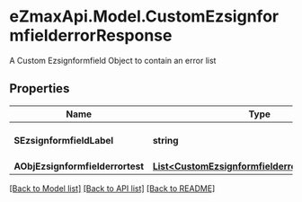 # eZmaxApi.Model.CustomEzsignformfielderrorResponse
A Custom Ezsignformfield Object to contain an error list

## Properties

Name | Type | Description | Notes
------------ | ------------- | ------------- | -------------
**SEzsignformfieldLabel** | **string** | The Label for the Ezsignformfield | 
**AObjEzsignformfielderrortest** | [**List&lt;CustomEzsignformfielderrortestResponse&gt;**](CustomEzsignformfielderrortestResponse.md) |  | 

[[Back to Model list]](../README.md#documentation-for-models) [[Back to API list]](../README.md#documentation-for-api-endpoints) [[Back to README]](../README.md)


